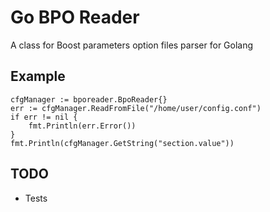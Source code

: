 # Go BPO Reader
A class for Boost parameters option files parser for Golang

## Example
```
cfgManager := bporeader.BpoReader{}
err := cfgManager.ReadFromFile("/home/user/config.conf")
if err != nil {
    fmt.Println(err.Error())
}
fmt.Println(cfgManager.GetString("section.value"))
```

## TODO
* Tests